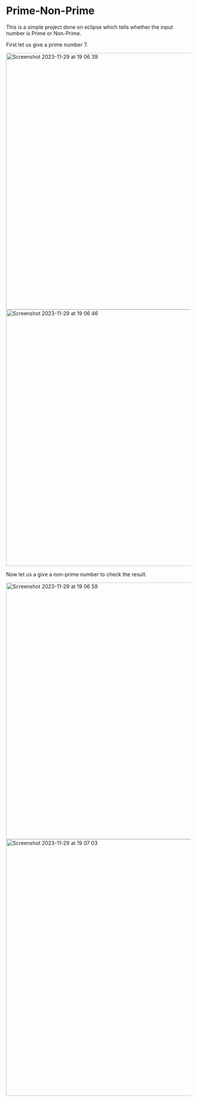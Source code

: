 # Prime-Non-Prime

This is a simple project done on eclipse which tells whether the input number is Prime or Non-Prime.

First let us give a prime number 7.

<img width="700" alt="Screenshot 2023-11-29 at 19 06 39" src="https://github.com/Learningcomputers777/Prime-Non-Prime/assets/73050770/ad730895-89f5-4642-bddd-16a2ddc4b5ce">

<img width="700" alt="Screenshot 2023-11-29 at 19 06 46" src="https://github.com/Learningcomputers777/Prime-Non-Prime/assets/73050770/93a46450-719a-4980-ba58-6ff0e2c4f7d6">

Now let us a give a non-prime number to check the result.

<img width="700" alt="Screenshot 2023-11-29 at 19 06 59" src="https://github.com/Learningcomputers777/Prime-Non-Prime/assets/73050770/36638248-462b-441a-8f38-857d3adab2ab">

<img width="700" alt="Screenshot 2023-11-29 at 19 07 03" src="https://github.com/Learningcomputers777/Prime-Non-Prime/assets/73050770/88a3a3bf-84df-4f55-a897-6eee9cb54beb">
